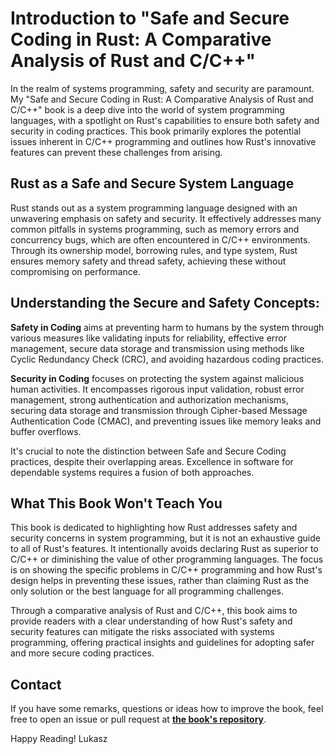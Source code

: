 # Introduction to "Safe and Secure Coding in Rust: A Comparative Analysis of Rust and C/C++"

In the realm of systems programming, safety and security are paramount. My "Safe and Secure Coding in Rust: A Comparative Analysis of Rust and C/C++" book is a deep dive into the world of system programming languages, with a spotlight on Rust's capabilities to ensure both safety and security in coding practices. This book primarily explores the potential issues inherent in C/C++ programming and outlines how Rust's innovative features can prevent these challenges from arising.


## Rust as a Safe and Secure System Language

Rust stands out as a system programming language designed with an unwavering emphasis on safety and security. It effectively addresses many common pitfalls in systems programming, such as memory errors and concurrency bugs, which are often encountered in C/C++ environments. Through its ownership model, borrowing rules, and type system, Rust ensures memory safety and thread safety, achieving these without compromising on performance.


## Understanding the Secure and Safety Concepts:

**Safety in Coding** aims at preventing harm to humans by the system through various measures like validating inputs for reliability, effective error management, secure data storage and transmission using methods like Cyclic Redundancy Check (CRC), and avoiding hazardous coding practices.

**Security in Coding** focuses on protecting the system against malicious human activities. It encompasses rigorous input validation, robust error management, strong authentication and authorization mechanisms, securing data storage and transmission through Cipher-based Message Authentication Code (CMAC), and preventing issues like memory leaks and buffer overflows.

It's crucial to note the distinction between Safe and Secure Coding practices, despite their overlapping areas. Excellence in software for dependable systems requires a fusion of both approaches.


## What This Book Won't Teach You

This book is dedicated to highlighting how Rust addresses safety and security concerns in system programming, but it is not an exhaustive guide to all of Rust's features. It intentionally avoids declaring Rust as superior to C/C++ or diminishing the value of other programming languages. The focus is on showing the specific problems in C/C++ programming and how Rust's design helps in preventing these issues, rather than claiming Rust as the only solution or the best language for all programming challenges.

Through a comparative analysis of Rust and C/C++, this book aims to provide readers with a clear understanding of how Rust's safety and security features can mitigate the risks associated with systems programming, offering practical insights and guidelines for adopting safer and more secure coding practices.

## Contact
If you have some remarks, questions or ideas how to improve the book, feel free to open an issue or pull request at [**the book's repository**](https://github.com/luk6xff/luk6xff.github.io/tree/master/content/other/safe_secure_rust_book).

Happy Reading!
Lukasz
